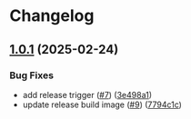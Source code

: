 # Changelog

## [1.0.1](https://github.com/mentalmonkeysoftware/actions-app-token/compare/v1.0.0...v1.0.1) (2025-02-24)


### Bug Fixes

* add release trigger ([#7](https://github.com/mentalmonkeysoftware/actions-app-token/issues/7)) ([3e498a1](https://github.com/mentalmonkeysoftware/actions-app-token/commit/3e498a19675b6be59dc186c9c464a42626f03d29))
* update release build image ([#9](https://github.com/mentalmonkeysoftware/actions-app-token/issues/9)) ([7794c1c](https://github.com/mentalmonkeysoftware/actions-app-token/commit/7794c1ca054ae4f9c52e953111629348fcff6819))
